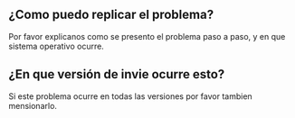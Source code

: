 ## ¿Como puedo replicar el problema?
Por favor explicanos como se presento el problema paso a paso, y en que sistema operativo ocurre.
## ¿En que versión de invie ocurre esto?
Si este problema ocurre en todas las versiones por favor tambien mensionarlo.
